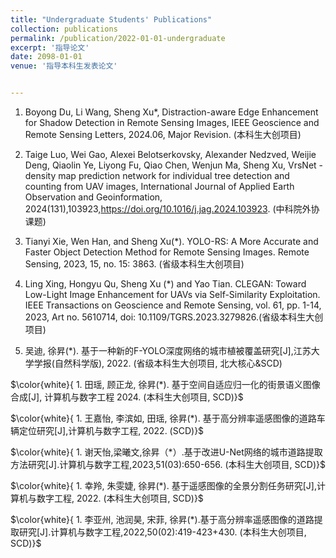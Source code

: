 ```yaml
---
title: "Undergraduate Students' Publications"
collection: publications
permalink: /publication/2022-01-01-undergraduate
excerpt: '指导论文'
date: 2098-01-01
venue: '指导本科生发表论文'


---
```

1. Boyong Du, Li Wang, Sheng Xu*, Distraction-aware Edge Enhancement for Shadow Detection in Remote Sensing Images, IEEE Geoscience and Remote Sensing Letters, 2024.06, Major Revision. (本科生大创项目)

1. Taige Luo, Wei Gao, Alexei Belotserkovsky, Alexander Nedzved, Weijie Deng, Qiaolin Ye, Liyong Fu, Qiao Chen, Wenjun Ma, Sheng Xu, VrsNet - density map prediction network for individual tree detection and counting from UAV images, International Journal of Applied Earth Observation and Geoinformation, 2024(131),103923,https://doi.org/10.1016/j.jag.2024.103923. (中科院外协课题)

1. Tianyi Xie, Wen Han, and Sheng Xu(*). YOLO-RS: A More Accurate and Faster Object Detection Method for Remote Sensing Images. Remote Sensing, 2023, 15, no. 15: 3863. (省级本科生大创项目)

1. Ling Xing, Hongyu Qu, Sheng Xu (*) and Yao Tian. CLEGAN: Toward Low-Light Image Enhancement for UAVs via Self-Similarity Exploitation. IEEE Transactions on Geoscience and Remote Sensing, vol. 61, pp. 1-14, 2023, Art no. 5610714, doi: 10.1109/TGRS.2023.3279826.(省级本科生大创项目)

1. 吴迪, 徐昇(*). 基于一种新的F-YOLO深度网络的城市植被覆盖研究[J],江苏大学学报(自然科学版), 2022. (省级本科生大创项目, 北大核心&SCD)

$\color{white}{ 1. 田瑶, 顾正龙, 徐昇(*). 基于空间自适应归一化的街景语义图像合成[J], 计算机与数字工程 2024. (本科生大创项目, SCD)}$
 
$\color{white}{ 1. 王嘉怡, 李滨如, 田瑶, 徐昇(*). 基于高分辨率遥感图像的道路车辆定位研究[J],计算机与数字工程, 2022. (SCD)}$

$\color{white}{ 1. 谢天怡,梁曦文,徐昇（*）.基于改进U-Net网络的城市道路提取方法研究[J].计算机与数字工程,2023,51(03):650-656. (本科生大创项目, SCD)}$

$\color{white}{ 1. 幸羚, 朱雯婕, 徐昇(*). 基于遥感图像的全景分割任务研究[J],计算机与数字工程, 2022. (本科生大创项目, SCD)}$

$\color{white}{ 1. 李亚州, 池润昊, 宋菲, 徐昇(*).基于高分辨率遥感图像的道路提取研究[J].计算机与数字工程,2022,50(02):419-423+430. (本科生大创项目, SCD)}$



